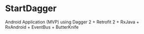 # StartDagger
Android Application (MVP) using Dagger 2 + Retrofit 2 + RxJava + RxAndroid + EventBus + ButterKnife

